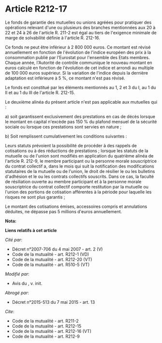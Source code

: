 # Article R212-17

Le fonds de garantie des mutuelles ou unions agréées pour pratiquer des opérations relevant d'une ou plusieurs des branches
mentionnées aux 20 à 22 et 24 à 26 de l'article R. 211-2 est égal au tiers de l'exigence minimale de marge de solvabilité
définie à l'article R. 212-16. 

Ce fonds ne peut être inférieur à 2 800 000 euros. Ce montant est révisé annuellement en fonction de l'évolution de l'indice
européen des prix à la consommation publié par l'Eurostat pour l'ensemble des Etats membres. Chaque année, l'Autorité de
contrôle communique le nouveau montant en euros calculé en fonction de l'évolution de cet indice et arrondi au multiple de
100 000 euros supérieur. Si la variation de l'indice depuis la dernière adaptation est inférieure à 5 %, ce montant n'est pas
révisé. 

Le fonds est constitué par les éléments mentionnés au 1, 2 et 3 du I, au 1 du II et au 1 du III de l'article R. 212-15. 

Le deuxième alinéa du présent article n'est pas applicable aux mutuelles qui : 

a) soit garantissent exclusivement des prestations en cas de décès lorsque le montant en capital n'excède pas 150 % du
plafond mensuel de la sécurité sociale ou lorsque ces prestations sont servies en nature ; 

b) Soit remplissent cumulativement les conditions suivantes : 

Leurs statuts prévoient la possibilité de procéder à des rappels de cotisations ou à des réductions de prestations ; lorsque
les statuts de la mutuelle ou de l'union sont modifiés en application du quatrième alinéa de l'article R. 212-9, le membre
participant ou la personne morale souscriptrice du contrat collectif a, dans le mois qui suit la notification des
modifications statutaires de la mutuelle ou de l'union, le droit de résilier le ou les bulletins d'adhésion et le ou les
contrats collectifs souscrits. Dans ce cas, la faculté de résiliation ouverte au membre participant et à la personne morale
souscriptrice du contrat collectif comporte restitution par la mutuelle ou l'union des portions de cotisation afférentes à la
période pour laquelle les risques ne sont plus garantis ; 

Le montant des cotisations émises, accessoires compris et annulations déduites, ne dépasse pas 5 millions d'euros
annuellement.

**Nota:**



**Liens relatifs à cet article**

_Cité par_:

  - Décret n°2007-706 du 4 mai 2007 - art. 2 (V)
  - Code de la mutualité - art. R212-1 (VD)
  - Code de la mutualité - art. R212-20 (VT)
  - Code de la mutualité - art. R510-5 (VT)

_Modifié par_:

  - Avis du , v. init.

_Abrogé par_:

  - Décret n°2015-513 du 7 mai 2015 - art. 13

_Cite_:

  - Code de la mutualité - art. R211-2
  - Code de la mutualité - art. R212-15
  - Code de la mutualité - art. R212-16 (VT)
  - Code de la mutualité - art. R212-9
